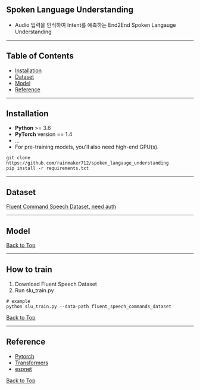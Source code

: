 

Spoken Language Understanding
------------------------------------
* Audio 입력을 인식하여 Intent를 예측하는 End2End Spoken Langauge Understanding
------------------------------------

Table of Contents
------------------------------------

<!--ts-->
   * [Installation](#installation)
   * [Dataset](#dataset)
   * [Model](#model)
   * [Reference](#reference)
<!--te-->

------------------------------------

Installation
------------------------------------

* **Python** >= 3.6
* **PyTorch** version == 1.4
* ...
* For pre-training models, you'll also need high-end GPU(s).

```bash=
git clone https://github.com/rainmaker712/spoken_langauge_understanding
pip install -r requirements.txt
```

------------------------------------

Dataset
------------------------------------
[Fluent Command Speech Dataset, need auth](https://groups.google.com/a/fluent.ai/forum/#!forum/fluent-speech-commands)

------------------------------------

Model
------------------------------------

[Back to Top](#table-of-contents)

------------------------------------

How to train
------------------------------------
1. Download Fluent Speech Dataset
2. Run slu_train.py

```Python=
# example
python slu_train.py --data-path fluent_speech_commands_dataset
```

[Back to Top](#table-of-contents)

------------------------------------
Reference
------------------------------------
* [Pytorch](https://github.com/pytorch/pytorch)
* [Transformers](https://github.com/huggingface/transformers)
* [espnet](https://github.com/espnet/espnet)

[Back to Top](#table-of-contents)